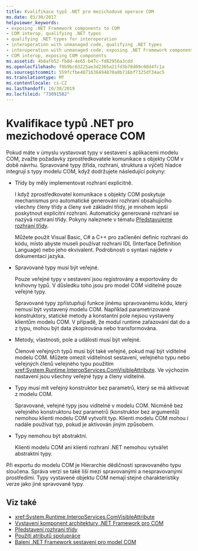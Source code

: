 ```yaml
---
title: Kvalifikace typů .NET pro mezichodové operace COM
ms.date: 03/30/2017
helpviewer_keywords:
- exposing .NET Framework components to COM
- COM interop, qualifying .NET types
- qualifying .NET types for interoperation
- interoperation with unmanaged code, qualifying .NET types
- interoperation with unmanaged code, exposing .NET Framework components
- COM interop, exposing COM components
ms.assetid: 4b8afb52-fb8d-4e65-b47c-fd82956a3cdd
ms.openlocfilehash: f0b9bc03225ae3d2365a21fd3b78d09c08d4fc1a
ms.sourcegitcommit: 559fcfbe4871636494870a8b716bf7325df34ac5
ms.translationtype: MT
ms.contentlocale: cs-CZ
ms.lasthandoff: 10/30/2019
ms.locfileid: "73091582"
---
```

# <a name="qualifying-net-types-for-com-interoperation"></a>Kvalifikace typů .NET pro mezichodové operace COM
Pokud máte v úmyslu vystavovat typy v sestavení s aplikacemi modelu COM, zvažte požadavky zprostředkovatele komunikace s objekty COM v době návrhu. Spravované typy (třída, rozhraní, struktura a výčet) hladce integrují s typy modelu COM, když dodržujete následující pokyny:  
  
- Třídy by měly implementovat rozhraní explicitně.  
  
     I když zprostředkovatel komunikace s objekty COM poskytuje mechanismus pro automatické generování rozhraní obsahujícího všechny členy třídy a členy své základní třídy, je mnohem lepší poskytnout explicitní rozhraní. Automaticky generované rozhraní se nazývá rozhraní třídy. Pokyny naleznete v tématu [Představujeme rozhraní třídy](com-callable-wrapper.md#introducing-the-class-interface).  
  
     Můžete použít Visual Basic, C# a C++ pro začlenění definic rozhraní do kódu, místo abyste museli používat rozhraní IDL (Interface Definition Language) nebo jeho ekvivalent. Podrobnosti o syntaxi najdete v dokumentaci jazyka.  
  
- Spravované typy musí být veřejné.  
  
     Pouze veřejné typy v sestavení jsou registrovány a exportovány do knihovny typů. V důsledku toho jsou pro model COM viditelné pouze veřejné typy.  
  
     Spravované typy zpřístupňují funkce jinému spravovanému kódu, který nemusí být vystavený modelu COM. Například parametrizované konstruktory, statické metody a konstantní pole nejsou vystaveny klientům modelu COM. V případě, že modul runtime zařazování dat do a z typu, mohou být data zkopírována nebo transformována.  
  
- Metody, vlastnosti, pole a události musí být veřejné.  
  
     Členové veřejných typů musí být také veřejné, pokud mají být viditelné modelu COM. Můžete omezit viditelnost sestavení, veřejného typu nebo veřejných členů veřejného typu použitím <xref:System.Runtime.InteropServices.ComVisibleAttribute>. Ve výchozím nastavení jsou všechny veřejné typy a členy viditelné.  
  
- Typy musí mít veřejný konstruktor bez parametrů, který se má aktivovat z modelu COM.  
  
     Spravované, veřejné typy jsou viditelné v modelu COM. Nicméně bez veřejného konstruktoru bez parametrů (konstruktor bez argumentů) nemohou klienti modelu COM vytvořit typ. Klienti modelu COM mohou i nadále používat typ, pokud je aktivován jiným způsobem.  
  
- Typy nemohou být abstraktní.  
  
     Klienti modelu COM ani klienti rozhraní .NET nemohou vytvářet abstraktní typy.  
  
 Při exportu do modelu COM je Hierarchie dědičnosti spravovaného typu sloučena. Správa verzí se také liší mezi spravovanými a nespravovanými prostředími. Typy vystavené objektu COM nemají stejné charakteristiky verze jako jiné spravované typy.  
  
## <a name="see-also"></a>Viz také

- <xref:System.Runtime.InteropServices.ComVisibleAttribute>
- [Vystavení komponent architektury .NET Framework pro COM](../../../docs/framework/interop/exposing-dotnet-components-to-com.md)
- [Představení rozhraní třídy](com-callable-wrapper.md#introducing-the-class-interface)
- [Použití atributů spolupráce](../../../docs/standard/native-interop/apply-interop-attributes.md)
- [Balení .NET Framework sestavení pro model COM](../../../docs/framework/interop/packaging-an-assembly-for-com.md)
